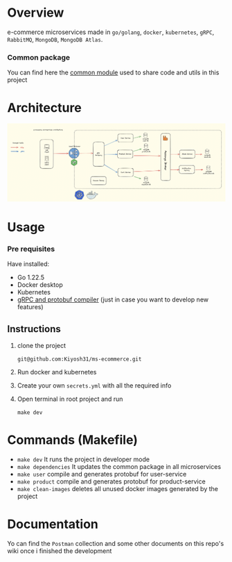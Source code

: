 # Overview

e-commerce microservices made in `go/golang`, `docker`, `kubernetes`, `gRPC`, `RabbitMQ`, `MongoDB`, `MongoDB Atlas`.

### Common package

You can find here the [common module](https://github.com/Kiyosh31/ms-ecommerce-common) used to share code and utils in this project

# Architecture

![ms-ecommerce](./img/ms-ecommerce-arch.png "a title")

# Usage

### Pre requisites

Have installed:

- Go 1.22.5
- Docker desktop
- Kubernetes
- [gRPC and protobuf compiler](https://grpc.io/docs/languages/go/quickstart/) (just in case you want to develop new features)

## Instructions

1. clone the project
   ```console
   git@github.com:Kiyosh31/ms-ecommerce.git
   ```
2. Run docker and kubernetes

3. Create your own `secrets.yml` with all the required info

4. Open terminal in root project and run
   ```console
   make dev
   ```

# Commands (Makefile)

- `make dev` It runs the project in developer mode
- `make dependencies` It updates the common package in all microservices
- `make user` compile and generates protobuf for user-service
- `make product` compile and generates protobuf for product-service
- `make clean-images` deletes all unused docker images generated by the project

# Documentation

Yo can find the `Postman` collection and some other documents on this repo's wiki once i finished the development
